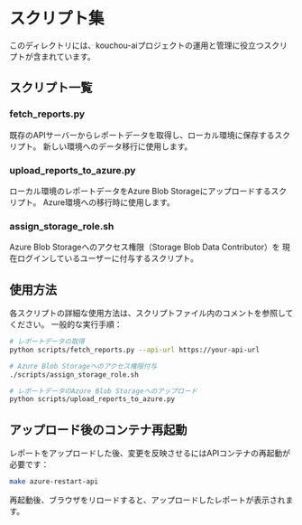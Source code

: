 # スクリプト集

このディレクトリには、kouchou-aiプロジェクトの運用と管理に役立つスクリプトが含まれています。

## スクリプト一覧

### fetch_reports.py
既存のAPIサーバーからレポートデータを取得し、ローカル環境に保存するスクリプト。
新しい環境へのデータ移行に使用します。

### upload_reports_to_azure.py
ローカル環境のレポートデータをAzure Blob Storageにアップロードするスクリプト。
Azure環境への移行時に使用します。

### assign_storage_role.sh
Azure Blob Storageへのアクセス権限（Storage Blob Data Contributor）を
現在ログインしているユーザーに付与するスクリプト。

## 使用方法

各スクリプトの詳細な使用方法は、スクリプトファイル内のコメントを参照してください。
一般的な実行手順：

```bash
# レポートデータの取得
python scripts/fetch_reports.py --api-url https://your-api-url

# Azure Blob Storageへのアクセス権限付与
./scripts/assign_storage_role.sh

# レポートデータのAzure Blob Storageへのアップロード
python scripts/upload_reports_to_azure.py
```

## アップロード後のコンテナ再起動

レポートをアップロードした後、変更を反映させるにはAPIコンテナの再起動が必要です：

```bash
make azure-restart-api
```

再起動後、ブラウザをリロードすると、アップロードしたレポートが表示されます。
